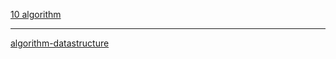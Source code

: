 [10 algorithm](blog.jobbole.com/52144/)

---

[algorithm-datastructure](https://github.com/Lu-Kye/swift-algorithm-club)
